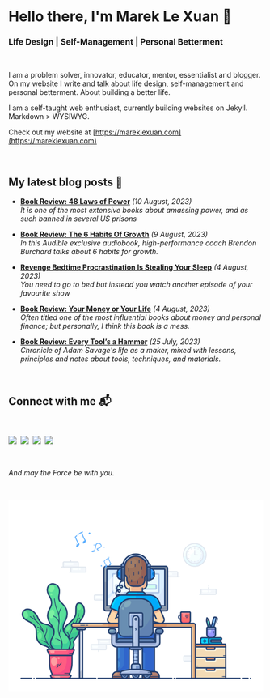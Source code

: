 # Hello there, I'm Marek Le Xuan 👋

### Life Design | Self-Management | Personal Betterment

<br>

I am a problem solver, innovator, educator, mentor, essentialist and blogger. On my website I write and talk about life design, self-management and personal betterment. About building a better life.

I am a self-taught web enthusiast, currently building websites on Jekyll. Markdown > WYSIWYG.

Check out my website at [https://mareklexuan.com](https://mareklexuan.com)

<br>

## My latest blog posts 📰

<!-- BLOG-POST-LIST:START -->

- **[Book Review: 48 Laws of Power](https://mareklexuan.com/book-review-48-laws-of-power/)** _(10 August, 2023)_  
  _It is one of the most extensive books about amassing power, and as such banned in several US prisons_

- **[Book Review: The 6 Habits Of Growth](https://mareklexuan.com/book-review-the-6-habits-of-growth/)** _(9 August, 2023)_  
  _In this Audible exclusive audiobook, high-performance coach Brendon Burchard talks about 6 habits for growth._

- **[Revenge Bedtime Procrastination Is Stealing Your Sleep](https://mareklexuan.com/revenge-bedtime-procrastination-is-stealing-your-sleep/)** _(4 August, 2023)_  
  _You need to go to bed but instead you watch another episode of your favourite show_

- **[Book Review: Your Money or Your Life](https://mareklexuan.com/book-review-your-money-or-your-life/)** _(4 August, 2023)_  
  _Often titled one of the most influential books about money and personal finance; but personally, I think this book is a mess._

- **[Book Review: Every Tool’s a Hammer](https://mareklexuan.com/book-review-every-tools-a-hammer/)** _(25 July, 2023)_  
  _Chronicle of Adam Savage&#39;s life as a maker, mixed with lessons, principles and notes about tools, techniques, and materials._

<!-- BLOG-POST-LIST:END -->

<br>

## Connect with me 📬

<br>
<p>
<a href="mailto:hello@mareklexuan.com"><img src="https://img.shields.io/badge/Email-D14836?style=for-the-badge&logo=maildotru&logoColor=white"></a>&nbsp;
<a href="https://www.instagram.com/marek.lexuan/"><img src="https://img.shields.io/badge/Instagram-E4405F?style=for-the-badge&logo=instagram&logoColor=white"></a>&nbsp;
<a href="https://www.facebook.com/mareklexuan1/"><img src="https://img.shields.io/badge/Facebook-1877F2?style=for-the-badge&logo=facebook&logoColor=white"></a>&nbsp;
<a href="https://www.linkedin.com/in/mareklexuan/"><img src="https://img.shields.io/badge/LinkedIn-0077B5?style=for-the-badge&logo=linkedin&logoColor=white"></a>
</p>
<br>

_And may the Force be with you._

<br>

<p align="center">
  <img src="https://raw.githubusercontent.com/mareklexuan/mareklexuan/main/assets/programmer.gif">
</p>
